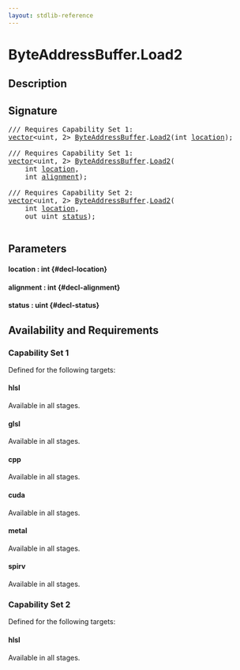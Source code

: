 ```yaml
---
layout: stdlib-reference
---
```


# ByteAddressBuffer\.Load2

## Description





## Signature 

<pre>
/// Requires Capability Set 1:
<a href="/stdlib-reference/types/vector/index" class="code_type">vector</a>&lt;<span class="code_keyword">uint</span>, 2&gt; <a href="/stdlib-reference/types/byteaddressbuffer-04b/index" class="code_type">ByteAddressBuffer</a>.<a href="/stdlib-reference/types/byteaddressbuffer-04b/load2-0">Load2</a>(<span class="code_keyword">int</span> <a href="/stdlib-reference/types/byteaddressbuffer-04b/load2-0#decl-location" class="code_param">location</a>);

/// Requires Capability Set 1:
<a href="/stdlib-reference/types/vector/index" class="code_type">vector</a>&lt;<span class="code_keyword">uint</span>, 2&gt; <a href="/stdlib-reference/types/byteaddressbuffer-04b/index" class="code_type">ByteAddressBuffer</a>.<a href="/stdlib-reference/types/byteaddressbuffer-04b/load2-0">Load2</a>(
    <span class="code_keyword">int</span> <a href="/stdlib-reference/types/byteaddressbuffer-04b/load2-0#decl-location" class="code_param">location</a>,
    <span class="code_keyword">int</span> <a href="/stdlib-reference/types/byteaddressbuffer-04b/load2-0#decl-alignment" class="code_param">alignment</a>);

/// Requires Capability Set 2:
<a href="/stdlib-reference/types/vector/index" class="code_type">vector</a>&lt;<span class="code_keyword">uint</span>, 2&gt; <a href="/stdlib-reference/types/byteaddressbuffer-04b/index" class="code_type">ByteAddressBuffer</a>.<a href="/stdlib-reference/types/byteaddressbuffer-04b/load2-0">Load2</a>(
    <span class="code_keyword">int</span> <a href="/stdlib-reference/types/byteaddressbuffer-04b/load2-0#decl-location" class="code_param">location</a>,
    <span class="code_keyword">out</span> <span class="code_keyword">uint</span> <a href="/stdlib-reference/types/byteaddressbuffer-04b/load2-0#decl-status" class="code_param">status</a>);

</pre>

## Parameters

#### location  : int {#decl-location}
#### alignment  : int {#decl-alignment}
#### status  : uint {#decl-status}

## Availability and Requirements

### Capability Set 1

Defined for the following targets:

#### hlsl
Available in all stages.

#### glsl
Available in all stages.

#### cpp
Available in all stages.

#### cuda
Available in all stages.

#### metal
Available in all stages.

#### spirv
Available in all stages.


### Capability Set 2

Defined for the following targets:

#### hlsl
Available in all stages.



